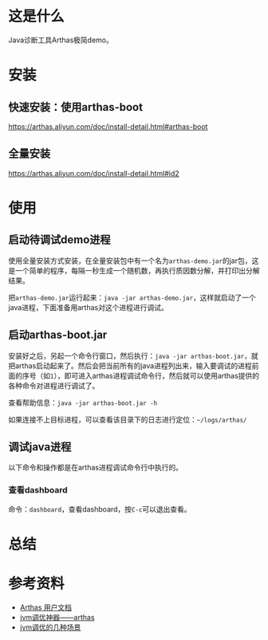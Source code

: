 # 这是什么
Java诊断工具Arthas极简demo。

# 安装
## 快速安装：使用arthas-boot
https://arthas.aliyun.com/doc/install-detail.html#arthas-boot

## 全量安装
https://arthas.aliyun.com/doc/install-detail.html#id2

# 使用
## 启动待调试demo进程
使用全量安装方式安装，在全量安装包中有一个名为`arthas-demo.jar`的jar包，这是一个简单的程序，每隔一秒生成一个随机数，再执行质因数分解，并打印出分解结果。

把`arthas-demo.jar`运行起来：`java -jar arthas-demo.jar`，这样就启动了一个java进程，下面准备用arthas对这个进程进行调试。

## 启动arthas-boot.jar
安装好之后，另起一个命令行窗口，然后执行：`java -jar arthas-boot.jar`，就把arthas启动起来了。然后会把当前所有的java进程列出来，输入要调试的进程前面的序号（如`1`），即可进入arthas进程调试命令行，然后就可以使用arthas提供的各种命令对进程进行调试了。

查看帮助信息：`java -jar arthas-boot.jar -h`

如果连接不上目标进程，可以查看该目录下的日志进行定位：`~/logs/arthas/`

## 调试java进程
以下命令和操作都是在arthas进程调试命令行中执行的。

### 查看dashboard
命令：`dashboard`，查看dashboard，按`C-c`可以退出查看。

# 总结

# 参考资料
- [Arthas 用户文档](https://arthas.aliyun.com/doc/)
- [jvm调优神器——arthas](https://www.cnblogs.com/spareyaya/p/13177513.html)
- [jvm调优的几种场景](https://www.cnblogs.com/spareyaya/p/13174003.html)
